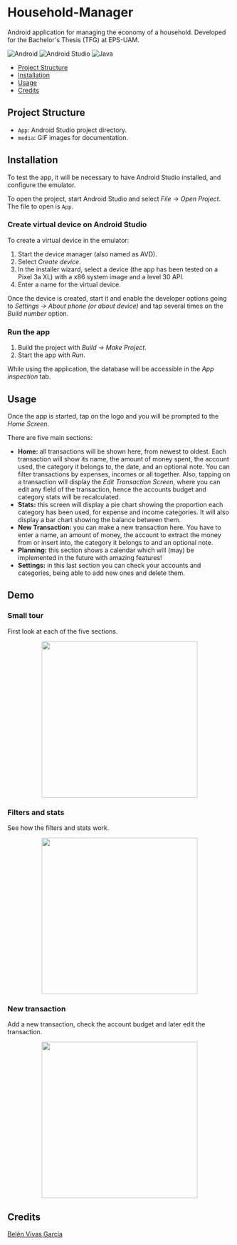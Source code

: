 # Household-Manager

Android application for managing the economy of a household. Developed for the Bachelor's Thesis (TFG) at EPS-UAM.

![Android](https://img.shields.io/badge/Android-3DDC84?style=for-the-badge&logo=android&logoColor=white) ![Android Studio](https://img.shields.io/badge/Android_Studio-3DDC84?style=for-the-badge&logo=android-studio&logoColor=white) 	![Java](https://img.shields.io/badge/java-%23ED8B00.svg?style=for-the-badge&logo=openjdk&logoColor=white)

- [Project Structure](#project-structure)
- [Installation](#installation)
- [Usage](#usage)
- [Credits](#credits)

## Project Structure
- `App`: Android Studio project directory.
- `media`: GIF images for documentation.

## Installation
To test the app, it will be necessary to have Android Studio installed, and configure the emulator.

To open the project, start Android Studio and select *File -> Open Project*. The file to open is `App`.

### Create virtual device on Android Studio
To create a virtual device in the emulator:
1. Start the device manager (also named as AVD).
2. Select *Create device*.
3. In the installer wizard, select a device (the app has been tested on a Pixel 3a XL) with a x86 system image and a level 30 API.
4. Enter a name for the virtual device.

Once the device is created, start it and enable the developer options going to *Settings -> About phone (or about device)* and tap several times on the *Build number* option.

### Run the app
1. Build the project with *Build -> Make Project*.
2. Start the app with *Run*.

While using the application, the database will be accessible in the *App inspection* tab.  

## Usage
Once the app is started, tap on the logo and you will be prompted to the *Home Screen*.  

There are five main sections:  
- **Home:** all transactions will be shown here, from newest to oldest. Each transaction will show its name, the amount of money spent, the account used, the category it belongs to, the date, and an optional note. You can filter transactions by expenses, incomes or all together. Also, tapping on a transaction will display the *Edit Transaction Screen*, where you can edit any field of the transaction, hence the accounts budget and category stats will be recalculated.
- **Stats:** this screen will display a pie chart showing the proportion each category has been used, for expense and income categories. It will also display a bar chart showing the balance between them.
- **New Transaction:** you can make a new transaction here. You have to enter a name, an amount of money, the account to extract the money from or insert into, the category it belongs to and an optional note.
- **Planning:** this section shows a calendar which will (may) be implemented in the future with amazing features!
- **Settings:** in this last section you can check your accounts and categories, being able to add new ones and delete them.

## Demo
### Small tour

First look at each of the five sections.  
  
<p align="center">
  <img src="https://github.com/bvivas/Household-Manager/blob/master/media/show_app.gif" width="350">
</p>

### Filters and stats

See how the filters and stats work.  
  
<p align="center">
  <img src="https://github.com/bvivas/Household-Manager/blob/master/media/filter_stats.gif" width="350">
</p>

### New transaction

Add a new transaction, check the account budget and later edit the transaction.  
  
<p align="center">
  <img src="https://github.com/bvivas/Household-Manager/blob/master/media/transaction.gif" width="350">
</p>

## Credits

[Belén Vivas García](https://github.com/bvivas)
